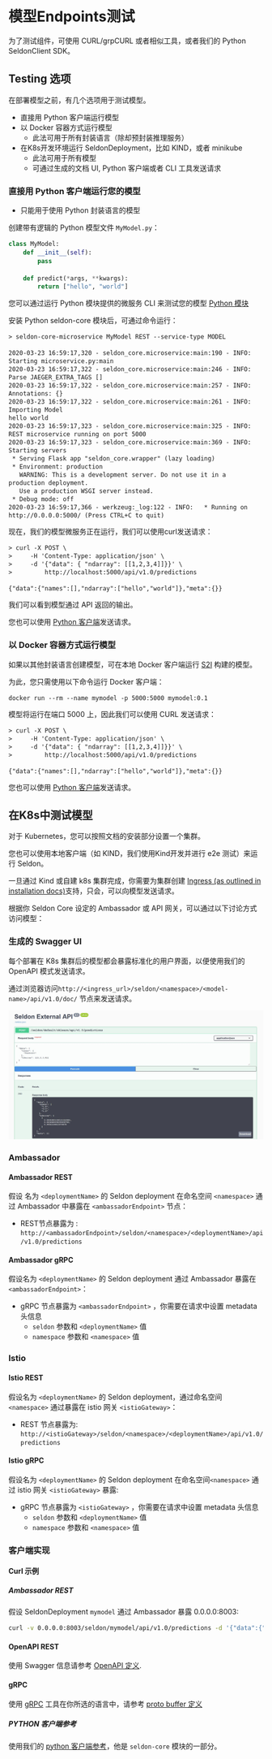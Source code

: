 # 模型Endpoints测试

为了测试组件，可使用 CURL/grpCURL 或者相似工具，或者我们的 Python SeldonClient SDK。

## Testing 选项

在部署模型之前，有几个选项用于测试模型。

* 直接用 Python 客户端运行模型
* 以 Docker 容器方式运行模型
    * 此法可用于所有封装语言（除却预封装推理服务）
* 在K8s开发环境运行 SeldonDeployment，比如 KIND，或者 minikube
    * 此法可用于所有模型
    * 可通过生成的文档 UI, Python 客户端或者 CLI 工具发送请求

### 直接用 Python 客户端运行您的模型

* 只能用于使用 Python 封装语言的模型

创建带有逻辑的 Python 模型文件 `MyModel.py`：

```python
class MyModel:
    def __init__(self):
        pass

    def predict(*args, **kwargs):
        return ["hello", "world"]
```

您可以通过运行 Python 模块提供的微服务 CLI 来测试您的模型 [Python 模块](../python/python_module.xhtml)

安装 Python seldon-core 模块后，可通过命令运行：

```console
> seldon-core-microservice MyModel REST --service-type MODEL

2020-03-23 16:59:17,320 - seldon_core.microservice:main:190 - INFO:  Starting microservice.py:main
2020-03-23 16:59:17,322 - seldon_core.microservice:main:246 - INFO:  Parse JAEGER_EXTRA_TAGS []
2020-03-23 16:59:17,322 - seldon_core.microservice:main:257 - INFO:  Annotations: {}
2020-03-23 16:59:17,322 - seldon_core.microservice:main:261 - INFO:  Importing Model
hello world
2020-03-23 16:59:17,323 - seldon_core.microservice:main:325 - INFO:  REST microservice running on port 5000
2020-03-23 16:59:17,323 - seldon_core.microservice:main:369 - INFO:  Starting servers
 * Serving Flask app "seldon_core.wrapper" (lazy loading)
 * Environment: production
   WARNING: This is a development server. Do not use it in a production deployment.
   Use a production WSGI server instead.
 * Debug mode: off
2020-03-23 16:59:17,366 - werkzeug:_log:122 - INFO:   * Running on http://0.0.0.0:5000/ (Press CTRL+C to quit)
```

现在，我们的模型微服务正在运行，我们可以使用curl发送请求：

```console
> curl -X POST \
>     -H 'Content-Type: application/json' \
>     -d '{"data": { "ndarray": [[1,2,3,4]]}}' \
>         http://localhost:5000/api/v1.0/predictions

{"data":{"names":[],"ndarray":["hello","world"]},"meta":{}}
```

我们可以看到模型通过 API 返回的输出。

您也可以使用 [Python 客户端](../python/seldon_client.xhtml)发送请求。 

### 以 Docker 容器方式运行模型

如果以其他封装语言创建模型，可在本地 Docker 客户端运行 [S2I](../wrappers/language_wrappers.xhtml) 构建的模型。

为此，您只需使用以下命令运行 Docker 客户端：

```
docker run --rm --name mymodel -p 5000:5000 mymodel:0.1
```

模型将运行在端口 5000 上，因此我们可以使用 CURL 发送请求：

```console
> curl -X POST \
>     -H 'Content-Type: application/json' \
>     -d '{"data": { "ndarray": [[1,2,3,4]]}}' \
>         http://localhost:5000/api/v1.0/predictions

{"data":{"names":[],"ndarray":["hello","world"]},"meta":{}}
```

您也可以使用 [Python 客户端](../python/seldon_client.xhtml)发送请求。 

## 在K8s中测试模型

对于 Kubernetes，您可以按照文档的安装部分设置一个集群。

您也可以使用本地客户端（如 KIND，我们使用Kind开发并进行 e2e 测试）来运行 Seldon。

一旦通过 Kind 或自建 k8s 集群完成，你需要为集群创建 [Ingress (as outlined in installation docs)](install.xhtml)支持，只会，可以向模型发送请求。

根据你 Seldon Core 设定的 Ambassador 或 API 网关，可以通过以下讨论方式访问模型：

### 生成的 Swagger UI

每个部署在 K8s 集群后的模型都会暴露标准化的用户界面，以便使用我们的 OpenAPI 模式发送请求。

通过浏览器访问`http://<ingress_url>/seldon/<namespace>/<model-name>/api/v1.0/doc/` 节点来发送请求。

![](https://raw.githubusercontent.com/SeldonIO/seldon-core/master/doc/source/images/rest-openapi.jpg) 


### Ambassador

#### Ambassador REST

假设 名为 `<deploymentName>` 的 Seldon deployment 在命名空间 `<namespace>` 通过 Ambassador 中暴露在 `<ambassadorEndpoint>` 节点：

 * REST节点暴露为 : `http://<ambassadorEndpoint>/seldon/<namespace>/<deploymentName>/api/v1.0/predictions`

#### Ambassador gRPC

假设名为 `<deploymentName>` 的 Seldon deployment 通过 Ambassador 暴露在 `<ambassadorEndpoint>`：

  * gRPC 节点暴露为 `<ambassadorEndpoint>` ，你需要在请求中设置 metadata 头信息
    * `seldon` 参数和 `<deploymentName>` 值
    * `namespace` 参数和 `<namespace>` 值

### Istio

#### Istio REST

假设名为 `<deploymentName>` 的 Seldon deployment，通过命名空间 `<namespace>` 通过暴露在 istio 网关 `<istioGateway>`：

 * REST 节点暴露为: `http://<istioGateway>/seldon/<namespace>/<deploymentName>/api/v1.0/predictions`


#### Istio gRPC

假设名为 `<deploymentName>` 的 Seldon deployment 在命名空间`<namespace>` 通过 istio 网关 `<istioGateway>` 暴露:

  * gRPC 节点暴露为 `<istioGateway>` ，你需要在请求中设置 metadata 头信息
    * `seldon` 参数和 `<deploymentName>` 值
    * `namespace` 参数和 `<namespace>` 值


### 客户端实现

#### Curl 示例

##### Ambassador REST

假设 SeldonDeployment `mymodel` 通过 Ambassador 暴露 0.0.0.0:8003:

```bash
curl -v 0.0.0.0:8003/seldon/mymodel/api/v1.0/predictions -d '{"data":{"names":["a","b"],"tensor":{"shape":[2,2],"values":[0,0,1,1]}}}' -H "Content-Type: application/json"
```

#### OpenAPI REST

使用 Swagger 信息请参考 [OpenAPI 定义](../reference/apis/openapi.html).

#### gRPC

使用 [gRPC](https://grpc.io/) 工具在你所选的语言中，请参考 [proto buffer 定义](../reference/apis/prediction.xhtml)

##### PYTHON 客户端参考

使用我们的 [python 客户端参考](../python/python_module.xhtml)，他是 `seldon-core` 模块的一部分。

